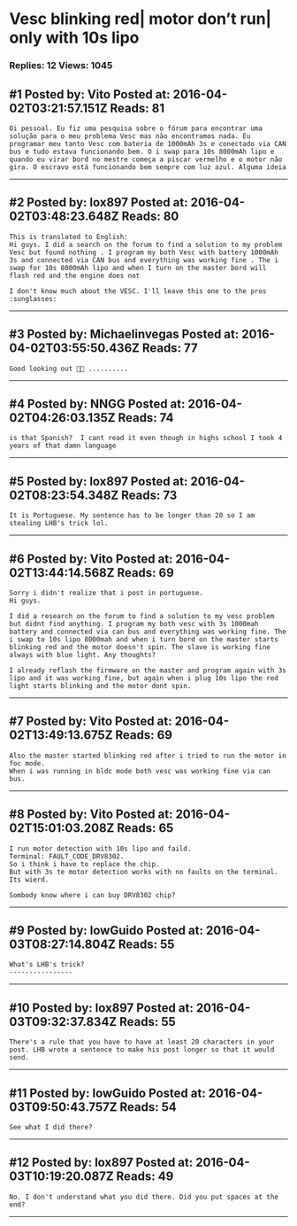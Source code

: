 # Vesc blinking red&#124; motor don&rsquo;t run&#124; only with 10s lipo

### Replies: 12 Views: 1045

## \#1 Posted by: Vito Posted at: 2016-04-02T03:21:57.151Z Reads: 81

```
Oi pessoal. Eu fiz uma pesquisa sobre o fórum para encontrar uma solução para o meu problema Vesc mas não encontramos nada. Eu programar meu tanto Vesc com bateria de 1000mAh 3s e conectado via CAN bus e tudo estava funcionando bem. O i swap para 10s 8000mAh lipo e quando eu virar bord no mestre começa a piscar vermelho e o motor não gira. O escravo está funcionando bem sempre com luz azul. Alguma ideia
```

---
## \#2 Posted by: lox897 Posted at: 2016-04-02T03:48:23.648Z Reads: 80

```
This is translated to English:
Hi guys. I did a search on the forum to find a solution to my problem Vesc but found nothing . I program my both Vesc with battery 1000mAh 3s and connected via CAN bus and everything was working fine . The i swap for 10s 8000mAh lipo and when I turn on the master bord will flash red and the engine does not

I don't know much about the VESC. I'll leave this one to the pros :sunglasses:
```

---
## \#3 Posted by: Michaelinvegas Posted at: 2016-04-02T03:55:50.436Z Reads: 77

```
Good looking out 👊🏻 ..........
```

---
## \#4 Posted by: NNGG Posted at: 2016-04-02T04:26:03.135Z Reads: 74

```
is that Spanish?  I cant read it even though in highs school I took 4 years of that damn language
```

---
## \#5 Posted by: lox897 Posted at: 2016-04-02T08:23:54.348Z Reads: 73

```
It is Portuguese. My sentence has to be longer than 20 so I am stealing LHB's trick lol.
```

---
## \#6 Posted by: Vito Posted at: 2016-04-02T13:44:14.568Z Reads: 69

```
Sorry i didn't realize that i post in portuguese.
Hi guys.

I did a research on the forum to find a solution to my vesc problem but didnt find anything. I program my both vesc with 3s 1000mah battery and connected via can bus and everything was working fine. The i swap to 10s lipo 8000mah and when i turn bord on the master starts blinking red and the motor doesn't spin. The slave is working fine always with blue light. Any thoughts?

I already reflash the firmware on the master and program again with 3s lipo and it was working fine, but again when i plug 10s lipo the red light starts blinking and the motor dont spin.
```

---
## \#7 Posted by: Vito Posted at: 2016-04-02T13:49:13.675Z Reads: 69

```
Also the master started blinking red after i tried to run the motor in foc mode.
When i was running in bldc mode both vesc was working fine via can bus.
```

---
## \#8 Posted by: Vito Posted at: 2016-04-02T15:01:03.208Z Reads: 65

```
I run motor detection with 10s lipo and faild.
Terminal: FAULT_CODE_DRV8302.
So i think i have to replace the chip.
But with 3s te motor detection works with no faults on the terminal. Its wierd.

Sombody know where i can buy DRV8302 chip?
```

---
## \#9 Posted by: lowGuido Posted at: 2016-04-03T08:27:14.804Z Reads: 55

```
What's LHB's trick?
----------------
```

---
## \#10 Posted by: lox897 Posted at: 2016-04-03T09:32:37.834Z Reads: 55

```
There's a rule that you have to have at least 20 characters in your post. LHB wrote a sentence to make his post longer so that it would send.
```

---
## \#11 Posted by: lowGuido Posted at: 2016-04-03T09:50:43.757Z Reads: 54

```
See what I did there?
```

---
## \#12 Posted by: lox897 Posted at: 2016-04-03T10:19:20.087Z Reads: 49

```
No. I don't understand what you did there. Did you put spaces at the end?
```

---
